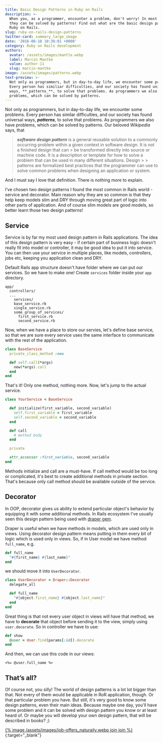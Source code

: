 ```yaml
---
title: Basic Design Patterns in Ruby on Rails
description: >-
  When you, as a programmer, encounter a problem, don't worry! In most cases,
  they can be solved by patterns! Find out what are the basic design patterns in
  Ruby on Rails.
slug: ruby-on-rails-design-patterns
twitter-card: summary_large_image
date: '2016-08-18 10:38:01 +0000'
category: Ruby on Rails development
authors:
  avatar: /assets/images/mantle.webp
  label: Marcin Mantke
  value: author-11
  slug: marcin-mantke
image: /assets/images/patterns.webp
text-preview: >-
  Not only as programmers, but in day-to-day life, we encounter some problems.
  Every person has similiar difficulties, and our society has found universal
  ways, **_patterns_**, to solve that problems. As programmers we also have
  problems, which can be solved by patterns.
---
```



Not only as programmers, but in day-to-day life, we encounter some problems. Every person has similar difficulties, and our society has found universal ways, **_patterns_**, to solve that problems. As programmers we also have problems, which can be solved by patterns. Our beloved *Wikipedia* says, that

> **_software design pattern_** is a general reusable solution to a commonly occurring problem within a given context in software design. It is not a finished design that can > be transformed directly into source or machine code. It is a description or template for how to solve a problem that can be used in many different situations. Design > > patterns are formalized best practices that the programmer can use to solve common problems when designing an application or system.

And I must say I love that definition. There is nothing more to explain.

I’ve chosen two design patterns I found the most common in Rails world - service and decorator. Main reason why they are so common is that they help keep models slim and DRY through moving great part of logic into other parts of application. And of course slim models are good models, so better learn those two design patterns!

## Service

Service is by far my most used design pattern in Rails applications. The idea of this design pattern is very easy - if certain part of business logic doesn't really fit into model or controller, it may be good idea to put it into service. You can then use your service in multiple places, like models, controllers, jobs etc, keeping you application clean and DRY.

Default Rails app structure doesn't have folder where we can put our services. So we have to make one! Create `services` folder inside your `app` directory.

```
app/
  controllers/
  ...
    services/
    base_service.rb
    single_service.rb
    some_group_of_services/
      first_service.rb
      second_service.rb
```

Now, when we have a place to store our servies, let's define base service, so that we are sure every service uses the same interface to communicate with the rest of the application.

```ruby
class BaseService
  private_class_method :new

  def self.call(*args)
    new(*args).call
  end
end
```

That's it! Only one method, nothing more. Now, let's jump to the actual service.

```ruby
class YourService < BaseService

  def initialize(first_variable, second_variable)
    self.first_variable = first_variable
    self.second_variable = second_variable
  end

  def call
    # method body
  end

  private

  attr_accessor :first_variable, second_variable
end
```

Methods initialize and call are a must-have. If call method would be too long or complicated, it's best to create additional methods in private section. That's because only call method should be available outside of the service.

## Decorator

In OOP, decorator gives us ability to extend particular object's behavior by equipping it with some additional methods. In Rails ecosystem I've usually seen this design pattern being used with [draper gem](https://github.com/drapergem/draper).

Draper is useful when we have methods in models, which are used only in views. Using decorator design pattern means putting in them every bit of logic which is used only in views. So, if in User model we have method `full_name`, e.g.

```ruby
def full_name
  "#{first_name} #{last_name}"
end
```

we should move it into `UserDecorator`.

```ruby
class UserDecorator < Draper::Decorator
  delegate_all

  def full_name
    "#{object.first_name} #{object.last_name}"
  end
end
```

Great thing is that not every user object in views will have that method, we have to **decorate** that object before sending it to the view, simply using `user.decorate`. So in controller we have to use:

```ruby
def show
  @user = User.find(params[:id]).decorate
end
```

And then, we can use this code in our views:

```erb
<%= @user.full_name %>
```

## That’s all?

Of course not, you silly! The world of design patterns is a lot lot bigger than that. Not every of them would be applicable in RoR application, though. Or that particular problem you have. But still, it's very good to know some design patterns, even their main ideas. Because maybe one day, you'll have some problem and it can be solved with design pattern you know or at least heard of. Or maybe you will develop your own design pattern, that will be described in books? ;)

[{% image /assets/images/job-offers_naturaily.webp join join %}](https://naturaily.com/careers){:target="_blank"}
